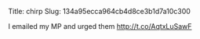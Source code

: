 Title: chirp
Slug: 134a95ecca964cb4d8ce3b1d7a10c300

I emailed my MP and urged them <a href="http://t.co/AqtxLuSawF">http://t.co/AqtxLuSawF</a>
